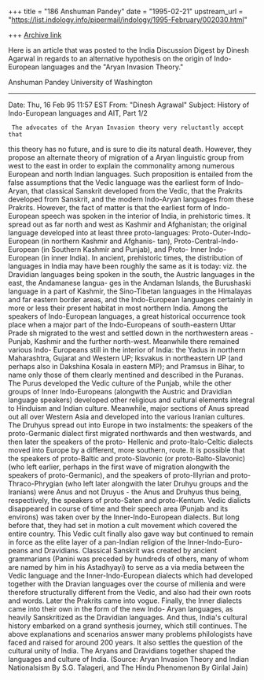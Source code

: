+++
title = "186 Anshuman Pandey"
date = "1995-02-21"
upstream_url = "https://list.indology.info/pipermail/indology/1995-February/002030.html"

+++
[Archive link](https://list.indology.info/pipermail/indology/1995-February/002030.html)


Here is an article that was posted to the India Discussion Digest by 
Dinesh Agarwal <DXA4 at PSUVM.PSU.EDU> in regards to an alternative 
hypothesis on the origin of Indo-European languages and the "Aryan 
Invasion Theory."


Anshuman Pandey
University of Washington

------------------------------------------------------------------------------

Date: Thu, 16 Feb 95 11:57 EST
From: "Dinesh Agrawal" <DXA4 at PSUVM.PSU.EDU>
Subject: History of Indo-European languages and AIT, Part 1/2

     The advocates of the Aryan Invasion theory very reluctantly accept that
this theory has no future, and is sure to die its natural death. However, they
propose an alternate theory of migration of a Aryan linguistic group from west
to the east in order to explain the commonality among numerous European and
north Indian languages. Such proposition is entailed from the false assumptions
that the Vedic language was the earliest form of Indo-Aryan, that classical
Sanskrit developed from the Vedic, that the Prakrits developed from Sanskrit,
and the modern Indo-Aryan languages from these Prakrits. However, the fact of
matter is that the earliest form of Indo-European speech was spoken in the
interior of India, in prehistoric times. It spread out as far north and west as
Kashmir and Afghanistan; the original language developed into at least three
proto-languages: Proto-Outer-Indo-European (in northern Kashmir and Afghanis-
tan), Proto-Central-Indo-European (in Southern Kashmir and Punjab), and Proto-
Inner Indo-European (in inner India).
   In ancient, prehistoric times, the distribution of languages in India may
have been roughly the same as it is today: viz. the Dravidian languages being
spoken in the south, the Austric languages in the east, the Andamanese langua-
ges in the Andaman Islands, the Burushaski language in a part of Kashmir, the
Sino-Tibetan languages in the Himalayas and far eastern border areas, and the
Indo-European languages certainly in more or less their present habitat in
most northern India.
   Among the speakers of Indo-European languages, a great historical occurrence
took place when a major part of the Indo-Europeans of south-eastern Uttar Prade
sh migrated to the west and settled down in the northwestern areas - Punjab,
Kashmir and the further north-west. Meanwhile there remained various Indo-
Europeans still in the interior of India: the Yadus in northern Maharashtra,
Gujarat and Western UP; Iksvakus in northeastern UP (and perhaps also in
Dakshina Kosala in eastern MP); and Pramsus in Bihar, to name only those of
them clearly mentined and described in the Puranas.
   The Purus developed the Vedic culture of the Punjab, while the other groups
of Inner Indo-Europeans (alongwith the Austric and Dravidian language speakers)
developed other religious and cultural elements integral to Hinduism and
Indian culture.
   Meanwhile, major sections of Anus spread out all over Western Asia and
developed into the various Iranian cultures. The Druhyus spread out into Europe
in two instalments: the speakers of the proto-Germanic dialect first migrated
northwards and then westwards, and then later the speakers of the proto-
Hellenic and proto-Italo-Celtic dialects moved into Europe by a different,
more southern, route.
   It is possible that the speakers of proto-Baltic and proto-Slavonic (or
proto-Balto-Slavonic) (who left earlier, perhaps in the first wave of migration
alongwith the speakers of proto-Germanic), and the speakers of proto-Illyrian
and proto-Thraco-Phrygian (who left later alongwith the later Druhyu groups
and the Iranians) were Anus and not Druyus - the Anus and Druhyus thus being,
respectively, the speakers of proto-Saten and proto-Kentum.
   Vedic dialicts disappeared in course of time and their speech area
(Punjab and its environs) was taken over by the Inner-Indo-European dialects.
But long before that, they had set in motion a cult movement which covered the
entire country. This Vedic cult finally also gave way but continued to remain
in force as the elite layer of a pan-Indian religion of the Inner-Indo-Euro-
peans and Dravidians.
   Classical Sanskrit was created by ancient grammarians (Panini was preceded
by hundreds of others, many of whom are named by him in his Astadhyayi) to
serve as a via media between the Vedic language and the Inner-Indo-European
dialects which had developed together with the Dravian languages over the
course of millenia and were therefore structurally different from the Vedic,
and also had their own roots and words. Later the Prakrits came into vogue.
Finally, the Inner dialects came into their own in the form of the new Indo-
Aryan languages, as heavily Sanskritized as the Dravidian languages. And thus,
India's cultural history embarked on a grand synthesis journey, which still
continues.
   The above explanations and scenarios answer many problems philologists
have faced and raised for around 200 years. It also settles the question
of the cultural unity of India. The Aryans and Dravidians together shaped
the languages and culture of India.
  (Source: Aryan Invasion Theory and Indian Nationalsism By S.G. Talageri, and
           The Hindu Phenomenon By Girilal Jain)







